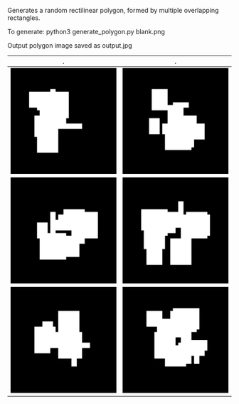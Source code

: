 Generates a random rectilinear polygon, formed by multiple overlapping rectangles.

To generate:
python3 generate_polygon.py blank.png

Output polygon image saved as output.jpg

.|.
:-------------------------:|:-------------------------:
![](/Examples/1.jpg) | ![](/Examples/2.jpg)
![](/Examples/3.jpg) | ![](/Examples/4.jpg)
![](/Examples/5.jpg) | ![](/Examples/6.jpg)